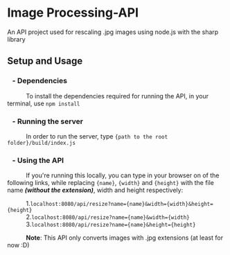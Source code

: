 # Image Processing-API

 An API project used for rescaling .jpg images using node.js with the sharp library

## Setup and Usage

### &nbsp;&nbsp;&nbsp;- Dependencies

&nbsp;&nbsp;&nbsp;&nbsp;&nbsp;&nbsp;&nbsp;&nbsp;&nbsp;&nbsp;&nbsp;To install the dependencies required for running the API, in your terminal, use `npm install`

### &nbsp;&nbsp;&nbsp;- Running the server

&nbsp;&nbsp;&nbsp;&nbsp;&nbsp;&nbsp;&nbsp;&nbsp;&nbsp;&nbsp;&nbsp;In order to run the server, type `{path to the root folder}/build/index.js`

### &nbsp;&nbsp;&nbsp;- Using the API

&nbsp;&nbsp;&nbsp;&nbsp;&nbsp;&nbsp;&nbsp;&nbsp;&nbsp;&nbsp;&nbsp;If you're running this locally, you can type in your browser on of the following links, while replacing `{name}`, `{width}` and `{height}` with the file name __*(without the extension)*__, width and height respectively:

&nbsp;&nbsp;&nbsp;&nbsp;&nbsp;&nbsp;&nbsp;&nbsp;&nbsp;&nbsp;&nbsp;1.`localhost:8080/api/resize?name={name}&width={width}&height={height}`<br />
&nbsp;&nbsp;&nbsp;&nbsp;&nbsp;&nbsp;&nbsp;&nbsp;&nbsp;&nbsp;&nbsp;2.`localhost:8080/api/resize?name={name}&width={width}`<br />
&nbsp;&nbsp;&nbsp;&nbsp;&nbsp;&nbsp;&nbsp;&nbsp;&nbsp;&nbsp;&nbsp;3.`localhost:8080/api/resize?name={name}&height={height}`<br />

&nbsp;&nbsp;&nbsp;&nbsp;&nbsp;&nbsp;&nbsp;&nbsp;&nbsp;&nbsp;&nbsp;**Note**: This API only converts images with .jpg extensions (at least for now :D)